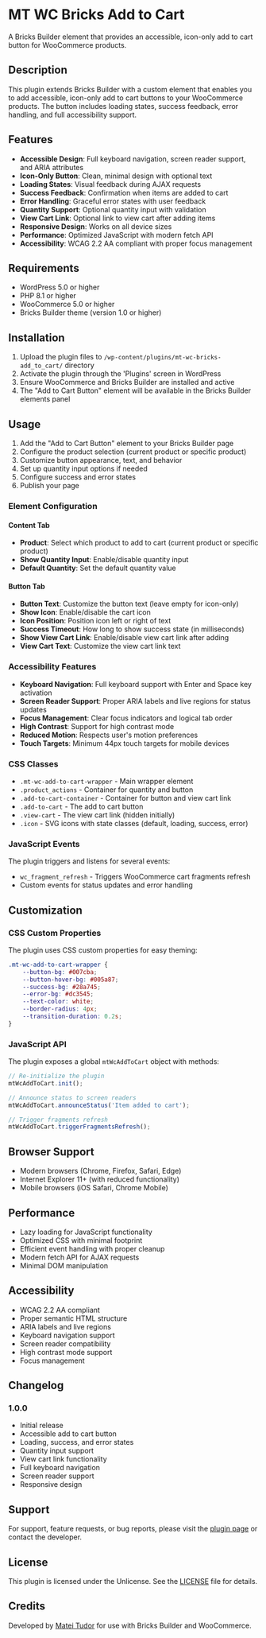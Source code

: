 # MT WC Bricks Add to Cart

A Bricks Builder element that provides an accessible, icon-only add to cart button for WooCommerce products.

## Description

This plugin extends Bricks Builder with a custom element that enables you to add accessible, icon-only add to cart buttons to your WooCommerce products. The button includes loading states, success feedback, error handling, and full accessibility support.

## Features

- **Accessible Design**: Full keyboard navigation, screen reader support, and ARIA attributes
- **Icon-Only Button**: Clean, minimal design with optional text
- **Loading States**: Visual feedback during AJAX requests
- **Success Feedback**: Confirmation when items are added to cart
- **Error Handling**: Graceful error states with user feedback
- **Quantity Support**: Optional quantity input with validation
- **View Cart Link**: Optional link to view cart after adding items
- **Responsive Design**: Works on all device sizes
- **Performance**: Optimized JavaScript with modern fetch API
- **Accessibility**: WCAG 2.2 AA compliant with proper focus management

## Requirements

- WordPress 5.0 or higher
- PHP 8.1 or higher
- WooCommerce 5.0 or higher
- Bricks Builder theme (version 1.0 or higher)

## Installation

1. Upload the plugin files to `/wp-content/plugins/mt-wc-bricks-add_to_cart/` directory
2. Activate the plugin through the 'Plugins' screen in WordPress
3. Ensure WooCommerce and Bricks Builder are installed and active
4. The "Add to Cart Button" element will be available in the Bricks Builder elements panel

## Usage

1. Add the "Add to Cart Button" element to your Bricks Builder page
2. Configure the product selection (current product or specific product)
3. Customize button appearance, text, and behavior
4. Set up quantity input options if needed
5. Configure success and error states
6. Publish your page

### Element Configuration

#### Content Tab
- **Product**: Select which product to add to cart (current product or specific product)
- **Show Quantity Input**: Enable/disable quantity input
- **Default Quantity**: Set the default quantity value

#### Button Tab
- **Button Text**: Customize the button text (leave empty for icon-only)
- **Show Icon**: Enable/disable the cart icon
- **Icon Position**: Position icon left or right of text
- **Success Timeout**: How long to show success state (in milliseconds)
- **Show View Cart Link**: Enable/disable view cart link after adding
- **View Cart Text**: Customize the view cart link text

### Accessibility Features

- **Keyboard Navigation**: Full keyboard support with Enter and Space key activation
- **Screen Reader Support**: Proper ARIA labels and live regions for status updates
- **Focus Management**: Clear focus indicators and logical tab order
- **High Contrast**: Support for high contrast mode
- **Reduced Motion**: Respects user's motion preferences
- **Touch Targets**: Minimum 44px touch targets for mobile devices

### CSS Classes

- `.mt-wc-add-to-cart-wrapper` - Main wrapper element
- `.product_actions` - Container for quantity and button
- `.add-to-cart-container` - Container for button and view cart link
- `.add-to-cart` - The add to cart button
- `.view-cart` - The view cart link (hidden initially)
- `.icon` - SVG icons with state classes (default, loading, success, error)

### JavaScript Events

The plugin triggers and listens for several events:

- `wc_fragment_refresh` - Triggers WooCommerce cart fragments refresh
- Custom events for status updates and error handling

## Customization

### CSS Custom Properties

The plugin uses CSS custom properties for easy theming:

```css
.mt-wc-add-to-cart-wrapper {
	--button-bg: #007cba;
	--button-hover-bg: #005a87;
	--success-bg: #28a745;
	--error-bg: #dc3545;
	--text-color: white;
	--border-radius: 4px;
	--transition-duration: 0.2s;
}
```

### JavaScript API

The plugin exposes a global `mtWcAddToCart` object with methods:

```javascript
// Re-initialize the plugin
mtWcAddToCart.init();

// Announce status to screen readers
mtWcAddToCart.announceStatus('Item added to cart');

// Trigger fragments refresh
mtWcAddToCart.triggerFragmentsRefresh();
```

## Browser Support

- Modern browsers (Chrome, Firefox, Safari, Edge)
- Internet Explorer 11+ (with reduced functionality)
- Mobile browsers (iOS Safari, Chrome Mobile)

## Performance

- Lazy loading for JavaScript functionality
- Optimized CSS with minimal footprint
- Efficient event handling with proper cleanup
- Modern fetch API for AJAX requests
- Minimal DOM manipulation

## Accessibility

- WCAG 2.2 AA compliant
- Proper semantic HTML structure
- ARIA labels and live regions
- Keyboard navigation support
- Screen reader compatibility
- High contrast mode support
- Focus management

## Changelog

### 1.0.0
- Initial release
- Accessible add to cart button
- Loading, success, and error states
- Quantity input support
- View cart link functionality
- Full keyboard navigation
- Screen reader support
- Responsive design

## Support

For support, feature requests, or bug reports, please visit the [plugin page](https://mateitudor.com) or contact the developer.

## License

This plugin is licensed under the Unlicense. See the [LICENSE](https://unlicense.org/) file for details.

## Credits

Developed by [Matei Tudor](https://mateitudor.com) for use with Bricks Builder and WooCommerce.
